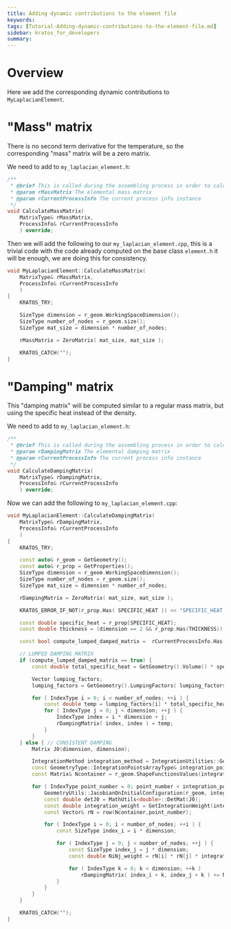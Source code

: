 ```yaml
---
title: Adding dynamic contributions to the element file
keywords: 
tags: [Tutorial-Adding-dynamic-contributions-to-the-element-file.md]
sidebar: kratos_for_developers
summary: 
---
```


# Overview

Here we add the corresponding dynamic contributions to `MyLaplacianElement`.

# "Mass" matrix

There is no second term derivative for the temperature, so the corresponding "mass" matrix will be a zero matrix. 

We need to add to `my_laplacian_element.h`:

```cpp
/**
 * @brief This is called during the assembling process in order to calculate the elemental mass matrix
 * @param rMassMatrix The elemental mass matrix
 * @param rCurrentProcessInfo The current process info instance
 */
void CalculateMassMatrix(
    MatrixType& rMassMatrix,
    ProcessInfo& rCurrentProcessInfo 
    ) override;
```

Then we will add the following to our `my_laplacian_element.cpp`, this is a trivial code with the code already computed on the base class `element.h` it will be enough, we are doing this for consistency.

```cpp
void MyLaplacianElement::CalculateMassMatrix(
    MatrixType& rMassMatrix,
    ProcessInfo& rCurrentProcessInfo
    )
{
    KRATOS_TRY;

    SizeType dimension = r_geom.WorkingSpaceDimension();
    SizeType number_of_nodes = r_geom.size();
    SizeType mat_size = dimension * number_of_nodes;

    rMassMatrix = ZeroMatrix( mat_size, mat_size );

    KRATOS_CATCH("");
}
```

# "Damping" matrix

This "damping matrix" will be computed similar to a regular mass matrix, but using the specific heat instead of the density.

We need to add to `my_laplacian_element.h`:

```cpp
/**
 * @brief This is called during the assembling process in order to calculate the elemental damping matrix
 * @param rDampingMatrix The elemental damping matrix
 * @param rCurrentProcessInfo The current process info instance
 */
void CalculateDampingMatrix(
    MatrixType& rDampingMatrix,
    ProcessInfo& rCurrentProcessInfo 
    ) override;
```

Now we can add the following to `my_laplacian_element.cpp`:

```cpp
void MyLaplacianElement::CalculateDampingMatrix(
    MatrixType& rDampingMatrix,
    ProcessInfo& rCurrentProcessInfo
    )
{
    KRATOS_TRY;

    const auto& r_geom = GetGeometry();
    const auto& r_prop = GetProperties();
    SizeType dimension = r_geom.WorkingSpaceDimension();
    SizeType number_of_nodes = r_geom.size();
    SizeType mat_size = dimension * number_of_nodes;

    rDampingMatrix = ZeroMatrix( mat_size, mat_size );

    KRATOS_ERROR_IF_NOT(r_prop.Has( SPECIFIC_HEAT )) << "SPECIFIC_HEAT has to be provided for the calculation of the DampingMatrix!" << std::endl;

    const double specific_heat = r_prop[SPECIFIC_HEAT];
    const double thickness = (dimension == 2 && r_prop.Has(THICKNESS)) ? r_prop[THICKNESS] : 1.0;

    const bool compute_lumped_damped_matrix =  rCurrentProcessInfo.Has(COMPUTE_LUMPED_MASS_MATRIX) ? rCurrentProcessInfo[COMPUTE_LUMPED_MASS_MATRIX] : false;

    // LUMPED DAMPING MATRIX
    if (compute_lumped_damped_matrix == true) {
        const double total_specific_heat = GetGeometry().Volume() * specific_heat * thickness;

        Vector lumping_factors;
        lumping_factors = GetGeometry().LumpingFactors( lumping_factors );

        for ( IndexType i = 0; i < number_of_nodes; ++i ) {
            const double temp = lumping_factors[i] * total_specific_heat;
            for ( IndexType j = 0; j < dimension; ++j ) {
                IndexType index = i * dimension + j;
                rDampingMatrix( index, index ) = temp;
            }
        }
    } else { // CONSISTENT DAMPING
        Matrix J0(dimension, dimension);

        IntegrationMethod integration_method = IntegrationUtilities::GetIntegrationMethodForExactMassMatrixEvaluation(r_geom);
        const GeometryType::IntegrationPointsArrayType& integration_points = r_geom.IntegrationPoints( integration_method );
        const Matrix& Ncontainer = r_geom.ShapeFunctionsValues(integration_method);

        for ( IndexType point_number = 0; point_number < integration_points.size(); ++point_number ) {
            GeometryUtils::JacobianOnInitialConfiguration(r_geom, integration_points[point_number], J0);
            const double detJ0 = MathUtils<double>::DetMat(J0);
            const double integration_weight = GetIntegrationWeight(integration_points, point_number, detJ0) * thickness;
            const Vector& rN = row(Ncontainer,point_number);

            for ( IndexType i = 0; i < number_of_nodes; ++i ) {
                const SizeType index_i = i * dimension;

                for ( IndexType j = 0; j < number_of_nodes; ++j ) {
                    const SizeType index_j = j * dimension;
                    const double NiNj_weight = rN[i] * rN[j] * integration_weight * specific_heat;

                    for ( IndexType k = 0; k < dimension; ++k )
                        rDampingMatrix( index_i + k, index_j + k ) += NiNj_weight;
                }
            }
        }
    }

    KRATOS_CATCH("");
}
```
